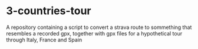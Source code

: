 # 3-countries-tour
A repository containing a script to convert a strava route to sommething that resembles a recorded gpx, together with gpx files for a hypothetical tour through Italy, France and Spain
